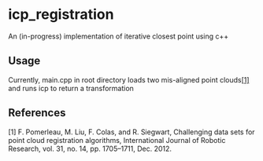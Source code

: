 # icp\_registration

An (in-progress) implementation of iterative closest point using c++

## Usage

Currently, main.cpp in root directory loads two mis-aligned point clouds[[1]](#1) and runs icp to return a transformation

## References 
<a id="1">[1]</a> 
F. Pomerleau, M. Liu, F. Colas, and R. Siegwart, Challenging data sets for point cloud registration algorithms, International Journal of Robotic Research, vol. 31, no. 14, pp. 1705–1711, Dec. 2012.
